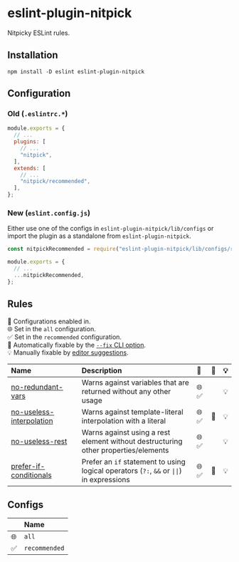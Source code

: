 # eslint-plugin-nitpick

Nitpicky ESLint rules.

## Installation

```
npm install -D eslint eslint-plugin-nitpick
```

## Configuration

### Old (`.eslintrc.*`)

```js
module.exports = {
  // ...
  plugins: [
    // ...
    "nitpick",
  ],
  extends: [
    // ...
    "nitpick/recommended",
  ],
};
```

### New (`eslint.config.js`)

Either use one of the configs in `eslint-plugin-nitpick/lib/configs` or import the plugin as a standalone from `eslint-plugin-nitpick`.

```js
const nitpickRecommended = require("eslint-plugin-nitpick/lib/configs/recommended");

module.exports = {
  // ...
  ...nitpickRecommended,
};
```

## Rules

<!-- begin auto-generated rules list -->

💼 Configurations enabled in.\
🌐 Set in the `all` configuration.\
✅ Set in the `recommended` configuration.\
🔧 Automatically fixable by the [`--fix` CLI option](https://eslint.org/docs/user-guide/command-line-interface#--fix).\
💡 Manually fixable by [editor suggestions](https://eslint.org/docs/developer-guide/working-with-rules#providing-suggestions).

| Name                                                               | Description                                                                               | 💼   | 🔧 | 💡 |
| :----------------------------------------------------------------- | :---------------------------------------------------------------------------------------- | :--- | :- | :- |
| [no-redundant-vars](docs/rules/no-redundant-vars.md)               | Warns against variables that are returned without any other usage                         | 🌐 ✅ |    | 💡 |
| [no-useless-interpolation](docs/rules/no-useless-interpolation.md) | Warns against template-literal interpolation with a literal                               | 🌐 ✅ | 🔧 | 💡 |
| [no-useless-rest](docs/rules/no-useless-rest.md)                   | Warns against using a rest element without destructuring other properties/elements        | 🌐 ✅ |    | 💡 |
| [prefer-if-conditionals](docs/rules/prefer-if-conditionals.md)     | Prefer an `if` statement to using logical operators (`?:`, `&&` or `\|\|`) in expressions | 🌐 ✅ | 🔧 | 💡 |

<!-- end auto-generated rules list -->

## Configs

<!-- begin auto-generated configs list -->

|    | Name          |
| :- | :------------ |
| 🌐 | `all`         |
| ✅  | `recommended` |

<!-- end auto-generated configs list -->
